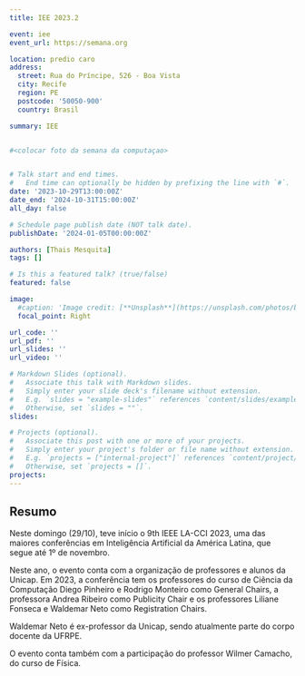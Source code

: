 ```yaml
---
title: IEE 2023.2

event: iee
event_url: https://semana.org

location: predio caro
address:
  street: Rua do Príncipe, 526 - Boa Vista 
  city: Recife
  region: PE
  postcode: '50050-900'
  country: Brasil

summary: IEE


#<colocar foto da semana da computaçao>


# Talk start and end times.
#   End time can optionally be hidden by prefixing the line with `#`.
date: '2023-10-29T13:00:00Z'
date_end: '2024-10-31T15:00:00Z'
all_day: false

# Schedule page publish date (NOT talk date).
publishDate: '2024-01-05T00:00:00Z'

authors: [Thais Mesquita]
tags: []

# Is this a featured talk? (true/false)
featured: false

image:
  #caption: 'Image credit: [**Unsplash**](https://unsplash.com/photos/bzdhc5b3Bxs)'
  focal_point: Right

url_code: ''
url_pdf: ''
url_slides: ''
url_video: ''

# Markdown Slides (optional).
#   Associate this talk with Markdown slides.
#   Simply enter your slide deck's filename without extension.
#   E.g. `slides = "example-slides"` references `content/slides/example-slides.md`.
#   Otherwise, set `slides = ""`.
slides:

# Projects (optional).
#   Associate this post with one or more of your projects.
#   Simply enter your project's folder or file name without extension.
#   E.g. `projects = ["internal-project"]` references `content/project/deep-learning/index.md`.
#   Otherwise, set `projects = []`.
projects:
---
```


## Resumo

Neste domingo (29/10), teve início o 9th IEEE LA-CCI 2023, uma das maiores conferências em Inteligência Artificial da América Latina, que segue até 1º de novembro.

Neste ano, o evento conta com a organização de professores e alunos da Unicap. Em 2023, a conferência tem os professores do curso de Ciência da Computação Diego Pinheiro e Rodrigo Monteiro como General Chairs, a professora Andrea Ribeiro como Publicity Chair e os professores Liliane Fonseca e Waldemar Neto como Registration Chairs.

Waldemar Neto é ex-professor da Unicap, sendo atualmente parte do corpo docente da UFRPE.

O evento conta também com a participação do professor Wilmer Camacho, do curso de Física.